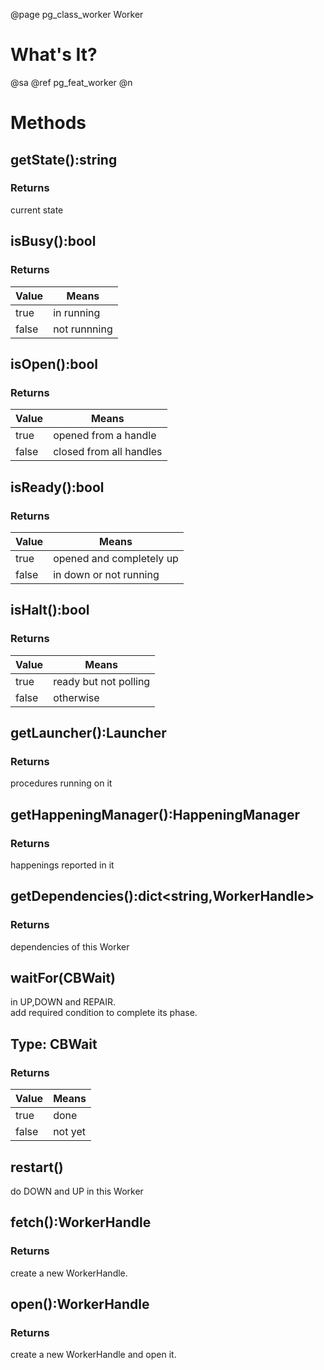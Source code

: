 ﻿@page pg_class_worker Worker

# What's It?

@sa @ref pg_feat_worker @n


# Methods

## getState():string

### Returns

current state  

## isBusy():bool

### Returns

Value | Means
----- | -----
true | in running
false | not runnning

## isOpen():bool

### Returns

Value | Means
----- | -----
true | opened from a handle
false | closed from all handles

## isReady():bool

### Returns

Value | Means
----- | -----
true | opened and completely up
false | in down or not running

## isHalt():bool

### Returns

Value | Means
----- | -----
true | ready but not polling
false | otherwise

## getLauncher():Launcher

### Returns

procedures running on it  

## getHappeningManager():HappeningManager

### Returns

happenings reported in it

## getDependencies():dict<string,WorkerHandle>

### Returns

dependencies of this Worker

## waitFor(CBWait)

in UP,DOWN and REPAIR.  
add required condition to complete its phase.  

## Type: CBWait

### Returns

Value | Means
----- | -----
true | done
false | not yet

## restart()

do DOWN and UP in this Worker  

## fetch():WorkerHandle

### Returns

create a new WorkerHandle.  

## open():WorkerHandle

### Returns

create a new WorkerHandle and open it.  
